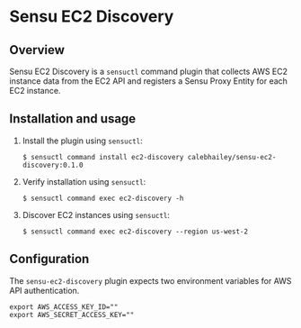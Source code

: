 # Sensu EC2 Discovery

## Overview

Sensu EC2 Discovery is a `sensuctl` command plugin that collects AWS EC2
instance data from the EC2 API and registers a Sensu Proxy Entity for each EC2
instance.

## Installation and usage

1. Install the plugin using `sensuctl`:

   ```shell
   $ sensuctl command install ec2-discovery calebhailey/sensu-ec2-discovery:0.1.0
   ```

2. Verify installation using `sensuctl`:

   ```shell
   $ sensuctl command exec ec2-discovery -h
   ```

3. Discover EC2 instances using `sensuctl`:

   ```shell
   $ sensuctl command exec ec2-discovery --region us-west-2
   ```

## Configuration


The `sensu-ec2-discovery` plugin expects two environment variables for
AWS API authentication.

```
export AWS_ACCESS_KEY_ID=""
export AWS_SECRET_ACCESS_KEY=""
```
